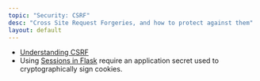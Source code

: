 ```yaml
---
topic: "Security: CSRF"
desc: "Cross Site Request Forgeries, and how to protect against them"
layout: default
---
```


* [Understanding CSRF](https://github.com/pillarjs/understanding-csrf)
* Using [Sessions in Flask](http://flask.pocoo.org/docs/0.12/quickstart/#sessions) require an application secret used to cryptographically sign cookies.
